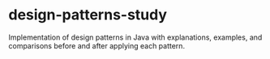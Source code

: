 # design-patterns-study
Implementation of design patterns in Java with explanations, examples, and comparisons before and after applying each pattern.
